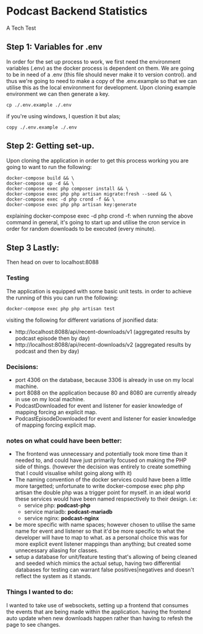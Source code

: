 # Podcast Backend Statistics
A Tech Test

## Step 1: Variables for .env
In order for the set up process to work, we first need the environment variables (.env) as the docker process is 
dependent on them. We are going to be in need of a .env (this file should never make it to version control). and thus 
we're going to need to make a copy of the .env.example so that we can utilise this as the local environment for 
development. Upon cloning example environment we can then generate a key.

```
cp ./.env.example ./.env
```

if you're using windows, I question it but alas;
```
copy ./.env.example ./.env
```

## Step 2: Getting set-up.

Upon cloning the application in order to get this process working you are going to want to run the following:

```
docker-compose build && \
docker-compose up -d && \
docker-compose exec php composer install && \
docker-compose exec php php artisan migrate:fresh --seed && \
docker-compose exec -d php crond -f && \
docker-compose exec php php artisan key:generate
```

explaining docker-compose exec -d php crond -f: when running the above command in general, it's going to start up and 
utilise the cron service in order for random downloads to be executed (every minute).

## Step 3 Lastly:
Then head on over to localhost:8088

### Testing
The application is equipped with some basic unit tests. in order to achieve the running of this you can run the following: 
```
docker-compose exec php php artisan test
```

visiting the following for different variations of jsonified data: 
- http://localhost:8088/api/recent-downloads/v1 (aggregated results by podcast episode then by day)
- http://localhost:8088/api/recent-downloads/v2 (aggregated results by podcast and then by day)

### Decisions: 
- port 4306 on the database, because 3306 is already in use on my local machine. 
- port 8088 on the application because 80 and 8080 are currently already in use on my local machine.
- PodcastDownloaded for event and listener for easier knowledge of mapping forcing an explicit map.
- PodcastEpisodeDownloaded for event and listener for easier knowledge of mapping forcing explicit map.

### notes on what could have been better:
- The frontend was unnecessary and potentially took more time than it needed to, and could have just primarily focused on making the PHP side of things. (however the decision was entirely to create something that I could visualise whilst going along with it)
- The naming convention of the docker services could have been a little more targetted; unfortunate to write docker-compose exec php php artisan the double php was a trigger point for myself. in an ideal world these services would have been named respsectively to their design. i.e: 
    - service php: **podcast-php**
    - service mariadb: **podcast-mariadb**
    - service nginx: **podcast-nginx**
- be more specific with name spaces; however chosen to utilise the same name for event and listener so that it'd be more specific to what the developer will have to map to what. as a personal choice this was for more explicit event listener mappings than anything; but created some unnecessary aliasing for classes.
- setup a database for unit/feature testing that's allowing of being cleaned and seeded which mimics the actual setup, having two differential databases for testing can warrant false positives|negatives and doesn't reflect the system as it stands.

### Things I wanted to do: 
I wanted to take use of websockets, setting up a frontend that consumes the events that are being made within the application. having the frontend auto update when new downloads happen rather than having to refesh the page to see changes.
